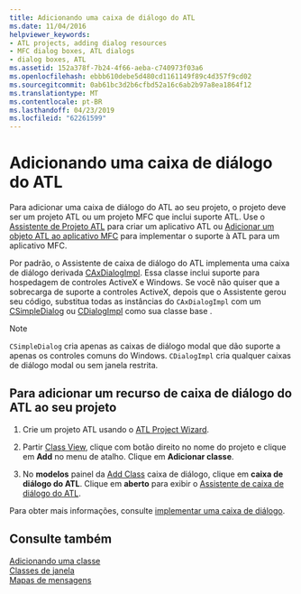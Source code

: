 ```yaml
---
title: Adicionando uma caixa de diálogo do ATL
ms.date: 11/04/2016
helpviewer_keywords:
- ATL projects, adding dialog resources
- MFC dialog boxes, ATL dialogs
- dialog boxes, ATL
ms.assetid: 152a378f-7b24-4f66-aeba-c740973f03a6
ms.openlocfilehash: ebbb610debe5d480cd1161149f89c4d357f9cd02
ms.sourcegitcommit: 0ab61bc3d2b6cfbd52a16c6ab2b97a8ea1864f12
ms.translationtype: MT
ms.contentlocale: pt-BR
ms.lasthandoff: 04/23/2019
ms.locfileid: "62261599"
---
```

# <a name="adding-an-atl-dialog-box"></a>Adicionando uma caixa de diálogo do ATL

Para adicionar uma caixa de diálogo do ATL ao seu projeto, o projeto deve ser um projeto ATL ou um projeto MFC que inclui suporte ATL. Use o [Assistente de Projeto ATL](../../atl/reference/atl-project-wizard.md) para criar um aplicativo ATL ou [Adicionar um objeto ATL ao aplicativo MFC](../../mfc/reference/adding-atl-support-to-your-mfc-project.md) para implementar o suporte à ATL para um aplicativo MFC.

Por padrão, o Assistente de caixa de diálogo do ATL implementa uma caixa de diálogo derivada [CAxDialogImpl](../../atl/reference/caxdialogimpl-class.md). Essa classe inclui suporte para hospedagem de controles ActiveX e Windows. Se você não quiser que a sobrecarga de suporte a controles ActiveX, depois que o Assistente gerou seu código, substitua todas as instâncias do `CAxDialogImpl` com um [CSimpleDialog](../../atl/reference/csimpledialog-class.md) ou [CDialogImpl](../../atl/reference/cdialogimpl-class.md) como sua classe base .

> [!NOTE]
> `CSimpleDialog` cria apenas as caixas de diálogo modal que dão suporte a apenas os controles comuns do Windows. `CDialogImpl` cria qualquer caixas de diálogo modal ou sem janela restrita.

## <a name="to-add-an-atl-dialog-resource-to-your-project"></a>Para adicionar um recurso de caixa de diálogo do ATL ao seu projeto

1. Crie um projeto ATL usando o [ATL Project Wizard](../../atl/reference/atl-project-wizard.md).

1. Partir [Class View](/visualstudio/ide/viewing-the-structure-of-code), clique com botão direito no nome do projeto e clique em **Add** no menu de atalho. Clique em **Adicionar classe**.

1. No **modelos** painel da [Add Class](../../ide/add-class-dialog-box.md) caixa de diálogo, clique em **caixa de diálogo do ATL**. Clique em **aberto** para exibir o [Assistente de caixa de diálogo do ATL](../../atl/reference/atl-dialog-wizard.md).

Para obter mais informações, consulte [implementar uma caixa de diálogo](../../atl/implementing-a-dialog-box.md).

## <a name="see-also"></a>Consulte também

[Adicionando uma classe](../../ide/adding-a-class-visual-cpp.md)<br/>
[Classes de janela](../../atl/atl-window-classes.md)<br/>
[Mapas de mensagens](../../atl/message-maps-atl.md)
